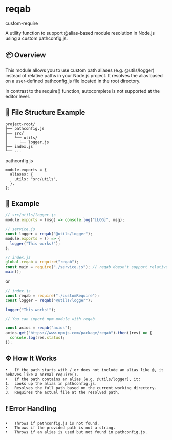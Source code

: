 # reqab

custom-require

A utility function to support @alias-based module resolution in Node.js using a custom pathconfig.js.

## 📦 Overview

This module allows you to use custom path aliases (e.g. @utils/logger) instead of relative paths in your Node.js project.
It resolves the alias based on a user-defined pathconfig.js file located in the root directory.

In contrast to the require() function, autocomplete is not supported at the editor level.

## 📁 File Structure Example

```
project-root/
├── pathconfig.js
├── src/
│   └── utils/
│     └── logger.js
├── index.js
└── ...
```

pathconfig.js

```
module.exports = {
  aliases: {
    utils: "src/utils",
  },
};
```

## 🧪 Example

```js
// src/utils/logger.js
module.exports = (msg) => console.log("[LOG]", msg);
```

```js
// service.js
const logger = reqab("@utils/logger");
module.exports = () => {
  logger("This works!");
};

// index.js
global.reqab = require("reqab");
const main = require("./service.js"); // reqab doesn't support relative import
main();
```

or

```js
// index.js
const reqab = require("./customRequire");
const logger = reqab("@utils/logger");

logger("This works!");
```

```js
// You can import npm module with reqab

const axios = reqab("axios");
axios.get("https://www.npmjs.com/package/reqab").then((res) => {
  console.log(res.status);
});
```

## ⚙️ How It Works

    •	If the path starts with / or does not include an alias like @, it behaves like a normal require().
    •	If the path contains an alias (e.g. @utils/logger), it:
    1.	Looks up the alias in pathconfig.js.
    2.	Resolves the full path based on the current working directory.
    3.	Requires the actual file at the resolved path.

## ❗ Error Handling

    •	Throws if pathconfig.js is not found.
    •	Throws if the provided path is not a string.
    •	Throws if an alias is used but not found in pathconfig.js.
